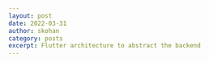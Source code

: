 ```yaml
---
layout: post
date: 2022-03-31
author: skohan
category: posts
excerpt: Flutter architecture to abstract the backend
---
```



